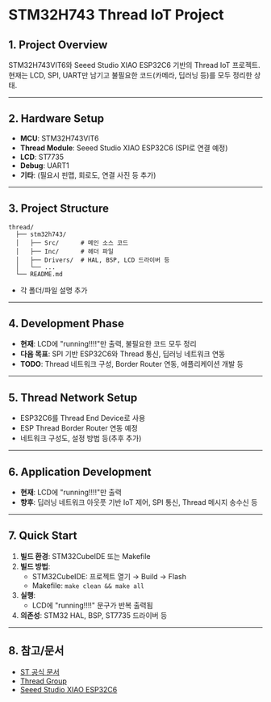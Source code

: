 # STM32H743 Thread IoT Project

## 1. Project Overview
STM32H743VIT6와 Seeed Studio XIAO ESP32C6 기반의 Thread IoT 프로젝트.
현재는 LCD, SPI, UART만 남기고 불필요한 코드(카메라, 딥러닝 등)를 모두 정리한 상태.

---

## 2. Hardware Setup
- **MCU**: STM32H743VIT6
- **Thread Module**: Seeed Studio XIAO ESP32C6 (SPI로 연결 예정)
- **LCD**: ST7735
- **Debug**: UART1
- **기타**: (필요시 핀맵, 회로도, 연결 사진 등 추가)

---

## 3. Project Structure
```
thread/
  ├── stm32h743/
  │   ├── Src/      # 메인 소스 코드
  │   ├── Inc/      # 헤더 파일
  │   ├── Drivers/  # HAL, BSP, LCD 드라이버 등
  │   └── ...
  └── README.md
```
- 각 폴더/파일 설명 추가

---

## 4. Development Phase
- **현재**: LCD에 "running!!!!"만 출력, 불필요한 코드 모두 정리
- **다음 목표**: SPI 기반 ESP32C6와 Thread 통신, 딥러닝 네트워크 연동
- **TODO**: Thread 네트워크 구성, Border Router 연동, 애플리케이션 개발 등

---

## 5. Thread Network Setup
- ESP32C6를 Thread End Device로 사용
- ESP Thread Border Router 연동 예정
- 네트워크 구성도, 설정 방법 등(추후 추가)

---

## 6. Application Development
- **현재**: LCD에 "running!!!!"만 출력
- **향후**: 딥러닝 네트워크 아웃풋 기반 IoT 제어, SPI 통신, Thread 메시지 송수신 등

---

## 7. Quick Start
1. **빌드 환경**: STM32CubeIDE 또는 Makefile
2. **빌드 방법**:  
   - STM32CubeIDE: 프로젝트 열기 → Build → Flash  
   - Makefile: `make clean && make all`
3. **실행**:  
   - LCD에 "running!!!!" 문구가 반복 출력됨
4. **의존성**: STM32 HAL, BSP, ST7735 드라이버 등

---

## 8. 참고/문서
- [ST 공식 문서](https://www.st.com/)
- [Thread Group](https://www.threadgroup.org/)
- [Seeed Studio XIAO ESP32C6](https://wiki.seeedstudio.com/XIAO_ESP32C6/)
